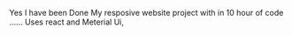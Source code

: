 Yes I have been Done My resposive website project with in 10 hour of code ...... Uses react and Meterial Ui,
